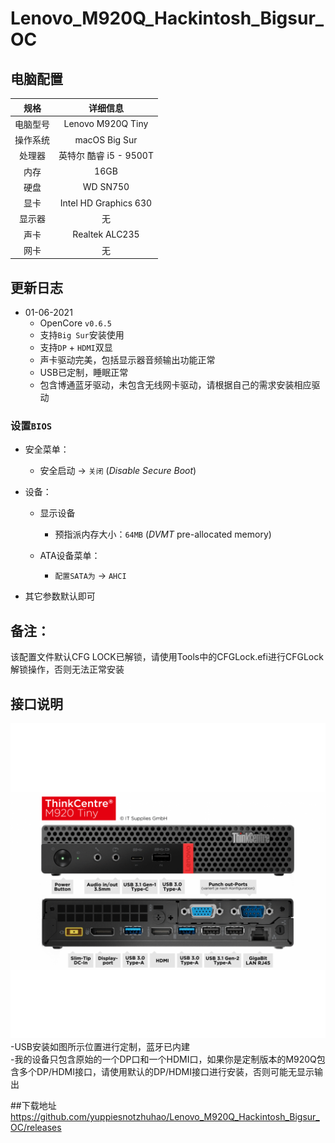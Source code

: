 # Lenovo_M920Q_Hackintosh_Bigsur_OC

## 电脑配置

|   规格   |                           详细信息                           |
| :------: | :----------------------------------------------------------: |
| 电脑型号 |                      Lenovo M920Q Tiny                       |
| 操作系统 |                        macOS Big Sur                         |
|  处理器  |                    英特尔 酷睿 i5 - 9500T                     |
|   内存   |                             16GB                             |
|   硬盘   |                           WD SN750                           |
|   显卡   |                    Intel HD Graphics 630                     |
|  显示器  |                              无                              |
|   声卡   |                        Realtek ALC235                        |
|   网卡   |                              无                              |

## 更新日志


- 01-06-2021
  - OpenCore `v0.6.5`
  - 支持`Big Sur`安装使用
  - 支持`DP` + `HDMI`双显
  - 声卡驱动完美，包括显示器音频输出功能正常
  - USB已定制，睡眠正常
  - 包含博通蓝牙驱动，未包含无线网卡驱动，请根据自己的需求安装相应驱动

### 设置`BIOS`

- 安全菜单：
  
  - 安全启动 -> `关闭`  (*Disable Secure Boot*)
  
- 设备：
  - 显示设备
    - 预指派内存大小：`64MB` (*DVMT* pre-allocated memory)
  
  - ATA设备菜单：
    - `配置SATA为` -> `AHCI`
  
- 其它参数默认即可

## 备注：

该配置文件默认CFG LOCK已解锁，请使用Tools中的CFGLock.efi进行CFGLock解锁操作，否则无法正常安装
## 接口说明

![M920Q接口说明](./M920Q接口说明.png)
-USB安装如图所示位置进行定制，蓝牙已内建  
-我的设备只包含原始的一个DP口和一个HDMI口，如果你是定制版本的M920Q包含多个DP/HDMI接口，请使用默认的DP/HDMI接口进行安装，否则可能无显示输出

##下载地址
https://github.com/yuppiesnotzhuhao/Lenovo_M920Q_Hackintosh_Bigsur_OC/releases
